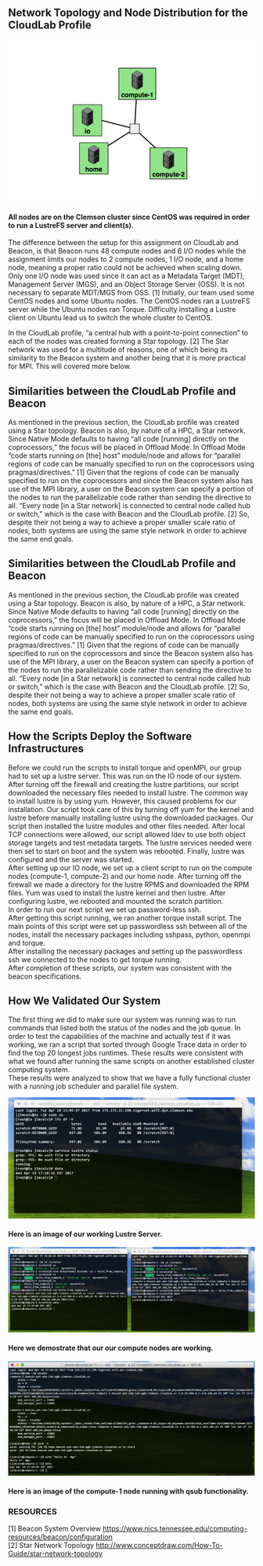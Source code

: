 ## Network Topology and Node Distribution for the CloudLab Profile




![alt tag](https://github.com/jmcelvenny/3620proj1/blob/master/Project%20Assignment%20Part%202/Topology.png)




#### All nodes are on the Clemson cluster since CentOS was required in order to run a LustreFS server and client(s).

The difference between the setup for this assignment on CloudLab and Beacon, is that Beacon runs 48 compute nodes and 6 I/O nodes while the assignment limits our nodes to 2 compute nodes, 1 I/O node, and a home node, meaning a proper ratio could not be achieved when scaling down. Only one I/O node was used since it can act as a Metadata Target (MDT), Management Server (MGS), and an Object Storage Server (OSS). It is not necessary to separate MDT/MGS from OSS. [1] Initially, our team used some CentOS nodes and some Ubuntu nodes. The CentOS nodes ran a LustreFS server while the Ubuntu nodes ran Torque. Difficulty installing a Lustre client on Ubuntu lead us to switch the whole cluster to CentOS.  

In the CloudLab profile, “a central hub with a point-to-point connection” to each of the nodes was created forming a Star topology. [2] The Star network was used for a multitude of reasons, one of which being its similarity to the Beacon system and another being that it is more practical for MPI. This will covered more below.  

## Similarities between the CloudLab Profile and Beacon

As mentioned in the previous section, the CloudLab profile was created using a Star topology. Beacon is also, by nature of a HPC, a Star network. Since Native Mode defaults to having “all code [running] directly on the coprocessors,” the focus will be placed in Offload Mode. In Offload Mode “code starts running on [the] host” module/node and allows for “parallel regions of code can be manually specified to run on the coprocessors using pragmas/directives.” [1] Given that the regions of code can be manually specified to run on the coprocessors and since the Beacon system also has use of the MPI library, a user on the Beacon system can specify a portion of the nodes to run the parallelizable code rather than sending the directive to all. “Every node [in a Star network] is connected to central node called hub or switch,” which is the case with Beacon and the CloudLab profile. [2] So, despite their not being a way to achieve a proper smaller scale ratio of nodes, both systems are using the same style network in order to achieve the same end goals.  

## Similarities between the CloudLab Profile and Beacon

As mentioned in the previous section, the CloudLab profile was created using a Star topology. Beacon is also, by nature of a HPC, a Star network. Since Native Mode defaults to having “all code [running] directly on the coprocessors,” the focus will be placed in Offload Mode. In Offload Mode “code starts running on [the] host” module/node and allows for “parallel regions of code can be manually specified to run on the coprocessors using pragmas/directives.” [1] Given that the regions of code can be manually specified to run on the coprocessors and since the Beacon system also has use of the MPI library, a user on the Beacon system can specify a portion of the nodes to run the parallelizable code rather than sending the directive to all. “Every node [in a Star network] is connected to central node called hub or switch,” which is the case with Beacon and the CloudLab profile. [2] So, despite their not being a way to achieve a proper smaller scale ratio of nodes, both systems are using the same style network in order to achieve the same end goals.  

## How the Scripts Deploy the Software Infrastructures
Before we could run the scripts to install torque and openMPI, our group had to set up a lustre server. This was run on the IO node of our system. After turning off the firewall and creating the lustre partitions, our script downloaded the necessary files needed to install lustre. The common way to install lustre is by using yum. However, this caused problems for our installation. Our script took care of this by turning off yum for the kernel and lustre before manually installing lustre using the downloaded packages. Our script then installed the lustre modules and other files needed. After local TCP connections were allowed, our script allowed ldev to use both object storage targets and test metadata targets. The lustre services needed were then set to start on boot and the system was rebooted. Finally, lustre was configured and the server was started.     
After setting up our IO node, we set up a client script to run on the compute nodes (compute-1, compute-2) and our home node. After turning off the firewall we made a directory for the lustre RPMS and downloaded the RPM files. Yum was used to install the lustre kernel and then lustre. After configuring lustre, we rebooted and mounted the scratch partition.  
In order to run our next script we set up password-less ssh.   
After getting this script running, we ran another torque install script. The main points of this script were set up passwordless ssh between all of the nodes, install the necessary packages including sshpass, python, openmpi and torque.  
After installing the necessary packages and setting up the passwordless ssh we connected to the nodes to get torque running.   
After completion of these scripts, our system was consistent with the beacon specifications.  

## How We Validated Our System
The first thing we did to make sure our system was running was to run commands that listed both the status of the nodes and the job queue. 
In order to test the capabilities of the machine and actually test if it was working, we ran a script that sorted through Google Trace data in order to find the top 20 longest jobs runtimes. These results were consistent with what we found after running the same scripts on another established cluster computing system.  
These results were analyzed to show that we have a fully functional cluster with a running job scheduler and parallel file system. 

![alt tag](https://github.com/jmcelvenny/3620proj1/blob/master/Project%20Assignment%20Part%202/validation/Validation-Lustre-Server.png)
#### Here is an image of our working Lustre Server.   
![alt tag](https://github.com/jmcelvenny/3620proj1/blob/master/Project%20Assignment%20Part%202/validation/Validation-Lustre.png)
#### Here we demostrate that our our compute nodes are working.    
![alt tag](https://github.com/jmcelvenny/3620proj1/blob/master/Project%20Assignment%20Part%202/validation/Validation-Torque.png)
#### Here is an image of the compute-1 node running with qsub functionality.


### RESOURCES  
[1] Beacon System Overview  https://www.nics.tennessee.edu/computing-resources/beacon/configuration  
[2] Star Network Topology
http://www.conceptdraw.com/How-To-Guide/star-network-topology
